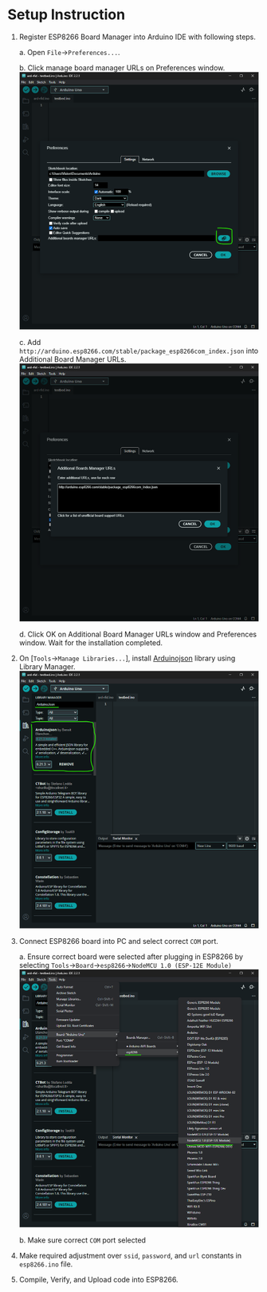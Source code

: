 # Setup Instruction

1. Register ESP8266 Board Manager into Arduino IDE with following steps.

    a. Open `File`->`Preferences...`.

    b. Click manage board manager URLs on Preferences window.
    ![Preferences Window](../assets/preferences.png)

    c. Add `http://arduino.esp8266.com/stable/package_esp8266com_index.json` into Additional Board Manager URLs.
    ![Additional Board Manager](../assets/additional-board-manager.png)

    d. Click OK on Additional Board Manager URLs window and Preferences window. Wait for the installation completed.

2. On [`Tools`->`Manage Libraries...`], install [Arduinojson](https://arduinojson.org/) library using Library Manager.
![Arduinojson Library](../assets/arduinojson-lib.png)

3. Connect ESP8266 board into PC and select correct `COM` port.

    a. Ensure correct board were selected after plugging in ESP8266 by selecting `Tools`->`Board`->`esp8266`->`NodeMCU 1.0 (ESP-12E Module)`
    ![ESP-12E](../assets/nodemcu-12e-board.png)

    b. Make sure correct `COM` port selected

4. Make required adjustment over `ssid`, `password`, and `url` constants in `esp8266.ino` file.

5. Compile, Verify, and Upload code into ESP8266.
